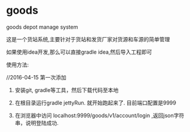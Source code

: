 # goods
goods depot manage system

这是一个货站系统,主要针对于货站和发货厂家对货源和车源的简单管理

如果使用idea开发,那么可以直接gradle idea,然后导入工程即可

使用方法:

//2016-04-15 第一次添加

1. 安装git, gradle等工具，然后下载代码至本地

2. 在根目录运行gradle jettyRun. 就开始跑起来了. 目前端口配置是9999

3. 在浏览器中访问 localhost:9999/goods/v1/account/login ,返回json字符串，说明登陆成功.




